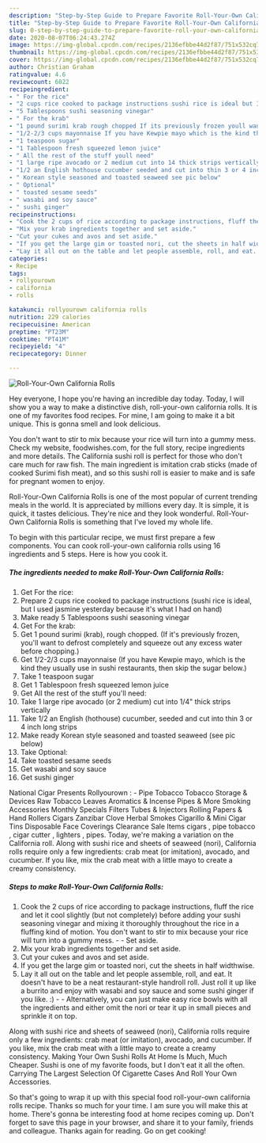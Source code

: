 ```yaml
---
description: "Step-by-Step Guide to Prepare Favorite Roll-Your-Own California Rolls"
title: "Step-by-Step Guide to Prepare Favorite Roll-Your-Own California Rolls"
slug: 0-step-by-step-guide-to-prepare-favorite-roll-your-own-california-rolls
date: 2020-08-07T06:24:43.274Z
image: https://img-global.cpcdn.com/recipes/2136efbbe44d2f87/751x532cq70/roll-your-own-california-rolls-recipe-main-photo.jpg
thumbnail: https://img-global.cpcdn.com/recipes/2136efbbe44d2f87/751x532cq70/roll-your-own-california-rolls-recipe-main-photo.jpg
cover: https://img-global.cpcdn.com/recipes/2136efbbe44d2f87/751x532cq70/roll-your-own-california-rolls-recipe-main-photo.jpg
author: Christian Graham
ratingvalue: 4.6
reviewcount: 6022
recipeingredient:
- " For the rice"
- "2 cups rice cooked to package instructions sushi rice is ideal but I used jasmine yesterday because its what I had on hand"
- "5 Tablespoons sushi seasoning vinegar"
- " For the krab"
- "1 pound surimi krab rough chopped If its previously frozen youll want to defrost completely and squeeze out any excess water before chopping"
- "1/2-2/3 cups mayonnaise If you have Kewpie mayo which is the kind they usually use in sushi restaurants then skip the sugar below"
- "1 teaspoon sugar"
- "1 Tablespoon fresh squeezed lemon juice"
- " All the rest of the stuff youll need"
- "1 large ripe avocado or 2 medium cut into 14 thick strips vertically"
- "1/2 an English hothouse cucumber seeded and cut into thin 3 or 4 inch long strips"
- " Korean style seasoned and toasted seaweed see pic below"
- " Optional"
- " toasted sesame seeds"
- " wasabi and soy sauce"
- " sushi ginger"
recipeinstructions:
- "Cook the 2 cups of rice according to package instructions, fluff the rice and let it cool slightly (but not completely) before adding your sushi seasoning vinegar and mixing it thoroughly throughout the rice in a fluffing kind of motion. You don&#39;t want to stir to mix because your rice will turn into a gummy mess.  Set aside."
- "Mix your krab ingredients together and set aside."
- "Cut your cukes and avos and set aside."
- "If you get the large gim or toasted nori, cut the sheets in half widthwise."
- "Lay it all out on the table and let people assemble, roll, and eat. It doesn&#39;t have to be a neat restaurant-style handroll roll. Just roll it up like a burrito and enjoy with wasabi and soy sauce and some sushi ginger if you like. :)  Alternatively, you can just make easy rice bowls with all the ingredients and either omit the nori or tear it up in small pieces and sprinkle it on top."
categories:
- Recipe
tags:
- rollyourown
- california
- rolls

katakunci: rollyourown california rolls 
nutrition: 229 calories
recipecuisine: American
preptime: "PT23M"
cooktime: "PT41M"
recipeyield: "4"
recipecategory: Dinner

---
```



![Roll-Your-Own California Rolls](https://img-global.cpcdn.com/recipes/2136efbbe44d2f87/751x532cq70/roll-your-own-california-rolls-recipe-main-photo.jpg)

Hey everyone, I hope you're having an incredible day today. Today, I will show you a way to make a distinctive dish, roll-your-own california rolls. It is one of my favorites food recipes. For mine, I am going to make it a bit unique. This is gonna smell and look delicious.

You don&#39;t want to stir to mix because your rice will turn into a gummy mess. Check my website, foodwishes.com, for the full story, recipe ingredients and more details. The California sushi roll is perfect for those who don&#39;t care much for raw fish. The main ingredient is imitation crab sticks (made of cooked Surimi fish meat), and so this sushi roll is easier to make and is safe for pregnant women to enjoy.

Roll-Your-Own California Rolls is one of the most popular of current trending meals in the world. It is appreciated by millions every day. It is simple, it is quick, it tastes delicious. They're nice and they look wonderful. Roll-Your-Own California Rolls is something that I've loved my whole life.


To begin with this particular recipe, we must first prepare a few components. You can cook roll-your-own california rolls using 16 ingredients and 5 steps. Here is how you cook it.

<!--inarticleads1-->

##### The ingredients needed to make Roll-Your-Own California Rolls:

1. Get  For the rice:
1. Prepare 2 cups rice cooked to package instructions (sushi rice is ideal, but I used jasmine yesterday because it&#39;s what I had on hand)
1. Make ready 5 Tablespoons sushi seasoning vinegar
1. Get  For the krab:
1. Get 1 pound surimi (krab), rough chopped. (If it&#39;s previously frozen, you&#39;ll want to defrost completely and squeeze out any excess water before chopping.)
1. Get 1/2-2/3 cups mayonnaise (If you have Kewpie mayo, which is the kind they usually use in sushi restaurants, then skip the sugar below.)
1. Take 1 teaspoon sugar
1. Get 1 Tablespoon fresh squeezed lemon juice
1. Get  All the rest of the stuff you&#39;ll need:
1. Take 1 large ripe avocado (or 2 medium) cut into 1/4&#34; thick strips vertically
1. Take 1/2 an English (hothouse) cucumber, seeded and cut into thin 3 or 4 inch long strips
1. Make ready  Korean style seasoned and toasted seaweed (see pic below)
1. Take  Optional:
1. Take  toasted sesame seeds
1. Get  wasabi and soy sauce
1. Get  sushi ginger


National Cigar Presents Rollyourown : - Pipe Tobacco Tobacco Storage &amp; Devices Raw Tobacco Leaves Aromatics &amp; Incense Pipes &amp; More Smoking Accessories Monthly Specials Filters Tubes &amp; Injectors Rolling Papers &amp; Hand Rollers Cigars Zanzibar Clove Herbal Smokes Cigarillo &amp; Mini Cigar Tins Disposable Face Coverings Clearance Sale Items cigars , pipe tobacco , cigar cutter , lighters , pipes. Today, we&#39;re making a variation on the California roll. Along with sushi rice and sheets of seaweed (nori), California rolls require only a few ingredients: crab meat (or imitation), avocado, and cucumber. If you like, mix the crab meat with a little mayo to create a creamy consistency. 

<!--inarticleads2-->

##### Steps to make Roll-Your-Own California Rolls:

1. Cook the 2 cups of rice according to package instructions, fluff the rice and let it cool slightly (but not completely) before adding your sushi seasoning vinegar and mixing it thoroughly throughout the rice in a fluffing kind of motion. You don&#39;t want to stir to mix because your rice will turn into a gummy mess. -  - Set aside.
1. Mix your krab ingredients together and set aside.
1. Cut your cukes and avos and set aside.
1. If you get the large gim or toasted nori, cut the sheets in half widthwise.
1. Lay it all out on the table and let people assemble, roll, and eat. It doesn&#39;t have to be a neat restaurant-style handroll roll. Just roll it up like a burrito and enjoy with wasabi and soy sauce and some sushi ginger if you like. :) -  - Alternatively, you can just make easy rice bowls with all the ingredients and either omit the nori or tear it up in small pieces and sprinkle it on top.


Along with sushi rice and sheets of seaweed (nori), California rolls require only a few ingredients: crab meat (or imitation), avocado, and cucumber. If you like, mix the crab meat with a little mayo to create a creamy consistency. Making Your Own Sushi Rolls At Home Is Much, Much Cheaper. Sushi is one of my favorite foods, but I don&#39;t eat it all the often. Carrying The Largest Selection Of Cigarette Cases And Roll Your Own Accessories. 

So that's going to wrap it up with this special food roll-your-own california rolls recipe. Thanks so much for your time. I am sure you will make this at home. There's gonna be interesting food at home recipes coming up. Don't forget to save this page in your browser, and share it to your family, friends and colleague. Thanks again for reading. Go on get cooking!
